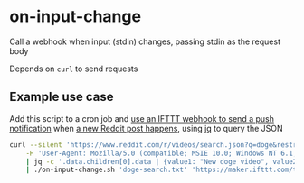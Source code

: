 # on-input-change

Call a webhook when input (stdin) changes, passing stdin as the request body

Depends on `curl` to send requests

## Example use case
Add this script to a cron job and [use an IFTTT webhook to send a push notification](https://medium.com/better-programming/how-to-send-push-notifications-to-your-phone-from-any-script-6b70e34748f6) when [a new Reddit post happens](https://www.reddit.com/r/redditdev/comments/cemmmh/using_reddit_apijson_to_query/eu3s7my), using [jq](https://stedolan.github.io/jq/) to query the JSON
```bash
curl --silent 'https://www.reddit.com/r/videos/search.json?q=doge&restrict_sr=1&sort=new' \
    -H 'User-Agent: Mozilla/5.0 (compatible; MSIE 10.0; Windows NT 6.1; WOW64; Trident/6.0)' \
    | jq -c '.data.children[0].data | {value1: "New doge video", value2: "Tap here to check it out: \(.title)", value3: .url}' \
    | ./on-input-change.sh 'doge-search.txt' 'https://maker.ifttt.com/trigger/<your event name here>/with/key/<your key here>'

```
